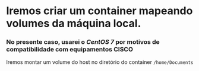 # Iremos criar um container mapeando volumes da máquina local.

### No presente caso, usarei o _CentOS 7_ por motivos de compatibilidade com equipamentos CISCO

Iremos montar um volume do host no diretório do container ```/home/Documents```


